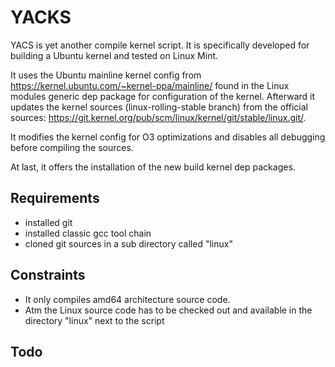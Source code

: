 YACKS
======

YACS is yet another compile kernel script. It is specifically developed for building a Ubuntu kernel and tested on Linux Mint.

It uses the Ubuntu mainline kernel config from https://kernel.ubuntu.com/~kernel-ppa/mainline/ found in the Linux modules generic dep package for configuration of the kernel.
Afterward it updates the kernel sources (linux-rolling-stable branch) from the official sources: https://git.kernel.org/pub/scm/linux/kernel/git/stable/linux.git/. 

It modifies the kernel config for O3 optimizations and disables all debugging before compiling the sources.

At last, it offers the installation of the new build kernel dep packages.

## Requirements

* installed git
* installed classic gcc tool chain 
* cloned git sources in a sub directory called "linux"

## Constraints

* It only compiles amd64 architecture source code.
* Atm the Linux source code has to be checked out and available in the directory "linux" next to the script

## Todo
